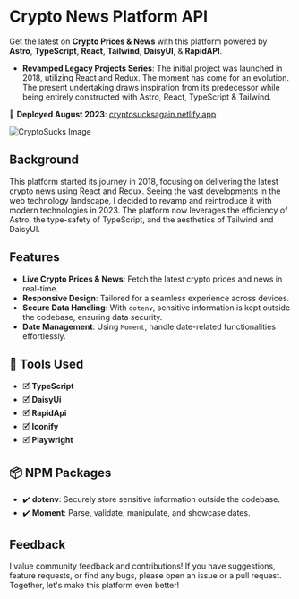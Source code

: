 # Crypto News Platform API

Get the latest on **Crypto Prices & News** with this platform powered by **Astro**, **TypeScript**, **React**, **Tailwind**, **DaisyUI**, & **RapidAPI**.

- **Revamped Legacy Projects Series**: The initial project was launched in 2018, utilizing React and Redux. The moment has come for an evolution. The present undertaking draws inspiration from its predecessor while being entirely constructed with Astro, React, TypeScript & Tailwind.

🚀 **Deployed August 2023**: [cryptosucksagain.netlify.app](https://cryptosucksagain.netlify.app/)

![CryptoSucks Image](https://github.com/VicThorMetaNode/Astro-CryptoSucks/assets/98230162/8af65c40-39c2-4da1-a61a-3cba55589c7d)

## Background

This platform started its journey in 2018, focusing on delivering the latest crypto news using React and Redux. Seeing the vast developments in the web technology landscape, I decided to revamp and reintroduce it with modern technologies in 2023. The platform now leverages the efficiency of Astro, the type-safety of TypeScript, and the aesthetics of Tailwind and DaisyUI.

## Features

- **Live Crypto Prices & News**: Fetch the latest crypto prices and news in real-time.
- **Responsive Design**: Tailored for a seamless experience across devices.
- **Secure Data Handling**: With `dotenv`, sensitive information is kept outside the codebase, ensuring data security.
- **Date Management**: Using `Moment`, handle date-related functionalities effortlessly.

## 🧰 Tools Used

- 🗹 **TypeScript**
- 🗹 **DaisyUi**
- 🗹 **RapidApi**
- 🗹 **Iconify**
- 🗹 **Playwright**

## 📦 NPM Packages

- ✔️ **dotenv**: Securely store sensitive information outside the codebase.
- ✔️ **Moment**: Parse, validate, manipulate, and showcase dates.

## Feedback

I value community feedback and contributions! If you have suggestions, feature requests, or find any bugs, please open an issue or a pull request. Together, let's make this platform even better!
